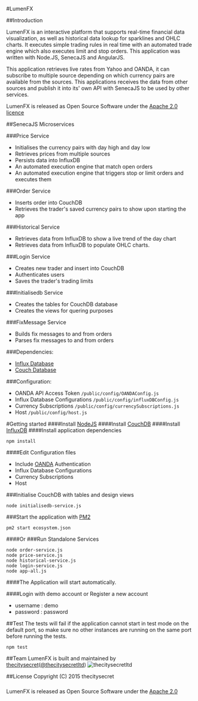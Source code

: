 #LumenFX

##Introduction

LumenFX is an interactive platform that supports real-time financial data visualization, as well as historical data lookup for sparklines and OHLC charts. It executes simple trading rules in real time with an automated trade engine which also executes limit and stop orders. This application was written with Node.JS, SenecaJS and AngularJS.

This application retrieves live rates from Yahoo and OANDA, it can subscribe to multiple source depending on which currency pairs are available from the sources. This applications receives the data from other sources and publish it into its' own API with SenecaJS to be used by other services. 

LumenFX is released as Open Source Software under the [Apache 2.0  licence](http://www.apache.org/licenses/LICENSE-2.0)


##SenecaJS Microservices

###Price Service
* Initialises the currency pairs with day high and day low
* Retrieves prices from multiple sources
* Persists data into InfluxDB
* An automated execution engine that match open orders
* An automated execution engine that triggers stop or limit orders and executes them

###Order Service
* Inserts order into CouchDB
* Retrieves the trader's saved currency pairs to show upon starting the app

###Historical Service
* Retrieves data from InfluxDB to show a live trend of the day chart
* Retrieves data from InfluxDB to populate OHLC charts.

###Login Service
* Creates new trader and insert into CouchDB
* Authenticates users
* Saves the trader's trading limits

###Initialisedb Service
* Creates the tables for CouchDB database
* Creates the views for quering purposes

###FixMessage Service
* Builds fix messages to and from orders
* Parses fix messages to and from orders


###Dependencies:
* [Influx Database](https://influxdb.com/download/index.html#)
* [Couch Database](http://couchdb.apache.org/)

###Configuration:
* OANDA API Access Token `/public/config/OANDAConfig.js` 
* Influx Database Configurations `/public/config/influxDBConfig.js`
* Currency Subscriptions `/public/config/currencySubscriptions.js`
* Host `/public/config/host.js`


#Getting started
####Install [NodeJS](https://github.com/nodejs/node)
####Install [CouchDB](http://couchdb.apache.org/)
####Install [InfluxDB](https://influxdb.com/download/index.html#)
####Install application dependencies
```
npm install
```

####Edit Configuration files
* Include [OANDA](https://fxtrade.oanda.com/your_account/fxtrade/register/gate?utm_source=oandaapi&utm_medium=link&utm_campaign=devportaldocs_demo) Authentication 
* Influx Database Configurations
* Currency Subscriptions
* Host 

###Initialise CouchDB with tables and design views
```
node initialisedb-service.js
```

###Start the application with [PM2](https://github.com/Unitech/pm2)
```
pm2 start ecosystem.json
```
####Or
###Run Standalone Services 
```
node order-service.js
node price-service.js
node historical-service.js
node login-service.js
node app-all.js
```
####The Application will start automatically.

####Login with demo account or Register a new account 
* username : demo
* password : password


##Test
The tests will fail if the application cannot start in test mode on the default port, so make sure no other instances are running on the same port before running the tests.
```
npm test
```
##Team
LumenFX is built and maintained by [thecitysecret](http://www.thecitysecret.com/)([@thecitysecretltd](https://github.com/thecitysecretltd))
![thecitysecretltd](http://s23.postimg.org/r9800h063/tcs.jpg?raw=true "thecitysecretltd")

##License
Copyright (C) 2015 thecitysecret
#####
LumenFX is released as Open Source Software under the [Apache 2.0](http://www.apache.org/licenses/LICENSE-2.0)

